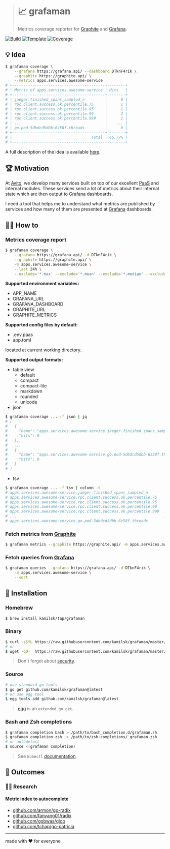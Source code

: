 > # 📈 grafaman
>
> Metrics coverage reporter for [Graphite][] and [Grafana][].

[![Build][build.icon]][build.page]
[![Template][template.icon]][template.page]
[![Coverage][coverage.icon]][coverage.page]

## 💡 Idea

```bash
$ grafaman coverage \
    --grafana https://grafana.api/ --dashboard DTknF4rik \
    --graphite https://graphite.api/ \
    --metrics apps.services.awesome-service
# +-----------------------------------------+--------+
# | Metric of apps.services.awesome-service | Hits   |
# +-----------------------------------------+--------+
# | jaeger.finished_spans_sampled_n         |      0 |
# | rpc.client.success.ok.percentile.75     |      1 |
# | rpc.client.success.ok.percentile.95     |      1 |
# | rpc.client.success.ok.percentile.99     |      2 |
# | rpc.client.success.ok.percentile.999    |      1 |
# | ...                                     |    ... |
# | go.pod-5dbdcd5dbb-6z58f.threads         |      0 |
# +-----------------------------------------+--------+
# |                                   Total | 65.77% |
# +-----------------------------------------+--------+
```

A full description of the idea is available [here][design.page].

## 🏆 Motivation

At [Avito](https://tech.avito.ru/), we develop many services built on top of our excellent
[PaaS](https://en.wikipedia.org/wiki/Platform_as_a_service) and internal modules. These services send
a lot of metrics about their internal state which are then output to [Grafana][] dashboards.

I need a tool that helps me to understand what metrics are published by services
and how many of them are presented at [Grafana][] dashboards.

## 🤼‍♂️ How to

### Metrics coverage report

```bash
$ grafaman coverage \
    --grafana https://grafana.api/ -d DTknF4rik \
    --graphite https://graphite.api/ \
    -m apps.services.awesome-service \
    --last 24h \
    --exclude='*.max' --exclude='*.mean' --exclude='*.median' --exclude='*.min' --exclude='*.sum'
```

**Supported environment variables:**

- APP_NAME
- GRAFANA_URL
- GRAFANA_DASHBOARD
- GRAPHITE_URL
- GRAPHITE_METRICS

**Supported config files by default:**

- .env.paas
- app.toml

located at current working directory.

**Supported output formats:**

- table view
  - default
  - compact
  - compact-lite
  - markdown
  - rounded
  - unicode
- json
```bash
$ grafaman coverage ... -f json | jq
# [
#   {
#     "name": "apps.services.awesome-service.jaeger.finished_spans_sampled_n",
#     "hits": 0
#   },
#   ...
#   {
#     "name": "apps.services.awesome-service.go.pod-5dbdcd5dbb-6z58f.threads",
#     "hits": 0
#   }
# ]
```
- tsv
```bash
$ grafaman coverage ... -f tsv | column -t
# apps.services.awesome-service.jaeger.finished_spans_sampled_n         0
# apps.services.awesome-service.rpc.client.success.ok.percentile.75     1
# apps.services.awesome-service.rpc.client.success.ok.percentile.95     1
# apps.services.awesome-service.rpc.client.success.ok.percentile.99     2
# apps.services.awesome-service.rpc.client.success.ok.percentile.999    1
# ...                                                                 ...
# apps.services.awesome-service.go.pod-5dbdcd5dbb-6z58f.threads         0
```

### Fetch metrics from [Graphite][]

```bash
$ grafaman metrics --graphite https://graphite.api/ -m apps.services.awesome-service --last 24h
```

### Fetch queries from [Grafana][]

```bash
$ grafaman queries --grafana https://grafana.api/ -d DTknF4rik \
    -m apps.services.awesome-service \
    --sort
```

## 🧩 Installation

### Homebrew

```bash
$ brew install kamilsk/tap/grafaman
```

### Binary

```bash
$ curl -sSfL https://raw.githubusercontent.com/kamilsk/grafaman/master/bin/install | sh
# or
$ wget -qO-  https://raw.githubusercontent.com/kamilsk/grafaman/master/bin/install | sh
```

> Don't forget about [security](https://www.idontplaydarts.com/2016/04/detecting-curl-pipe-bash-server-side/).

### Source

```bash
# use standard go tools
$ go get github.com/kamilsk/grafaman@latest
# or use egg tool
$ egg tools add github.com/kamilsk/grafaman@latest
```

> [egg][] is an `extended go get`.

### Bash and Zsh completions

```bash
$ grafaman completion bash > /path/to/bash_completion.d/grafaman.sh
$ grafaman completion zsh  > /path/to/zsh-completions/_grafaman.zsh
# or autodetect
$ source <(grafaman completion)
```

> See `kubectl` [documentation](https://kubernetes.io/docs/tasks/tools/install-kubectl/#enabling-shell-autocompletion).

## 🤲 Outcomes

### 👨‍🔬 Research

#### Metric index to autocomplete

- [github.com/armon/go-radix](https://github.com/armon/go-radix)
- [github.com/fanyang01/radix](https://github.com/fanyang01/radix)
- [github.com/gobwas/glob](https://github.com/gobwas/glob)
- [github.com/tchap/go-patricia](https://github.com/tchap/go-patricia)

---

made with ❤️ for everyone

[build.page]:       https://travis-ci.com/kamilsk/grafaman
[build.icon]:       https://travis-ci.com/kamilsk/grafaman.svg?branch=master
[coverage.page]:    https://codeclimate.com/github/kamilsk/grafaman/test_coverage
[coverage.icon]:    https://api.codeclimate.com/v1/badges/eff058c43cf569c1d860/test_coverage
[design.page]:      https://www.notion.so/octolab/grafaman-06e6fcd46c924126ae134c69dafbca6c?r=0b753cbf767346f5a6fd51194829a2f3
[promo.page]:       https://github.com/kamilsk/grafaman
[template.page]:    https://github.com/octomation/go-tool
[template.icon]:    https://img.shields.io/badge/template-go--tool-blue

[egg]:              https://github.com/kamilsk/egg
[Graphite]:         https://graphiteapp.org/
[Grafana]:          https://grafana.com/
